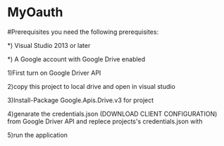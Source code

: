# MyOauth

#Prerequisites
you need the following prerequisites:

*) Visual Studio 2013 or later

*) A Google account with Google Drive enabled

1)First turn on Google Driver API

2)copy this project to local drive and open in visual studio

3)Install-Package Google.Apis.Drive.v3 for project

4)genarate the credentials.json (DOWNLOAD CLIENT CONFIGURATION) from Google Driver API and replece projects's credentials.json with 

5)run the application 


